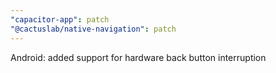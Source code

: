 ```yaml
---
"capacitor-app": patch
"@cactuslab/native-navigation": patch
---
```


Android: added support for hardware back button interruption
